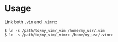 # Usage

Link both `.vim` and `.vimrc`:
```
$ ln -s /path/to/my_vim/_vim /home/my_usr/.vim
$ ln -s /path/to/my_vim/_vimrc /home/my_usr/.vimrc
```
